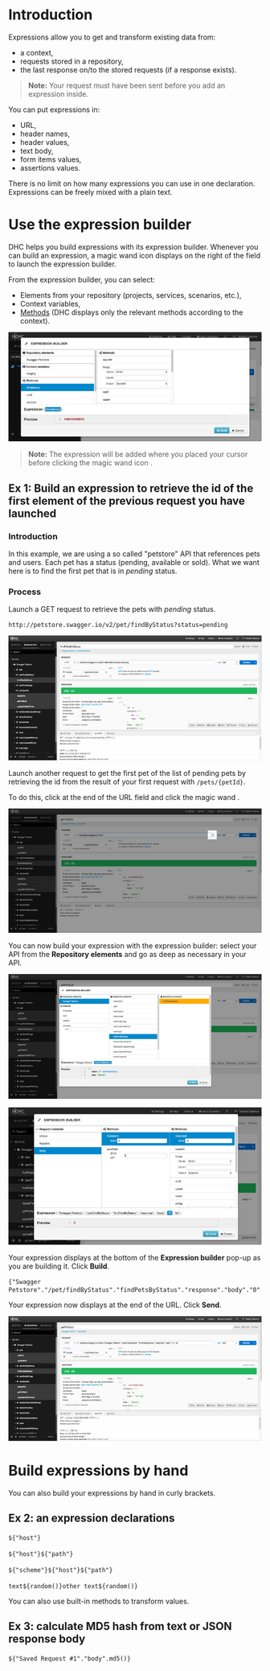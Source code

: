 # Introduction

Expressions allow you to get and transform existing data from:  
- a context,  
- requests stored in a repository,  
- the last response on/to the stored requests (if a response exists).

>**Note:** Your request must have been sent before you add an expression inside.

You can put expressions in:  
- URL,  
- header names,  
- header values,  
- text body,  
- form items values,  
- assertions values.

There is no limit on how many expressions you can use in one declaration.  
Expressions can be freely mixed with a plain text.

# Use the expression builder

DHC helps you build expressions with its expression builder. Whenever you can build an expression, a magic wand icon <i class="fa fa-magic"></i> displays on the right of the field to launch the expression builder.

From the expression builder, you can select:  
- Elements from your repository (projects, services, scenarios, etc.),  
- Context variables,  
- [Methods](./built-in-methods "Methods") (DHC displays only the relevant methods according to the context).

![expression builder](images/expression-builder-methods.jpg "expression builder")

>**Note:** The expression will be added where you placed your cursor before clicking the magic wand icon <i class="fa fa-magic"></i>.

## Ex 1: Build an expression to retrieve the id of the first element of the previous request you have launched

### Introduction
In this example, we are using a so called "petstore" API that references pets and users. Each pet has a status (pending, available or sold). What we want here is to find the first pet that is in *pending* status.

### Process
Launch a GET request to retrieve the pets with *pending* status.

<pre class="language-bash"><code class="language-bash">http://petstore.swagger.io/v2/pet/findByStatus?status=pending
</code></pre>

![expression builder](images/expression-builder1.jpg "expression builder")

Launch another request to get the first pet of the list of pending pets by retrieving the id from the result of your first request with ```/pets/{petId}```.

To do this, click at the end of the URL field and click the magic wand <i class="fa fa-magic"></i>.

![expression builder](images/expression-builder3.jpg "expression builder")

You can now build your expression with the expression builder: select your API from the **Repository elements** and go as deep as necessary in your API.

![expression builder](images/expression-builder4.jpg "expression builder")

![expression builder](images/expression-builder5.jpg "expression builder")

Your expression displays at the bottom of the **Expression builder** pop-up as you are building it. Click **Build**.

<pre class="language-bash"><code class="language-bash">{"Swagger Petstore"."/pet/findByStatus"."findPetsByStatus"."response"."body"."0"."id"}
</code></pre>

Your expression now displays at the end of the URL. Click **Send**.

![expression builder](images/expression-builder2.jpg "expression builder")


# Build expressions by hand

You can also build your expressions by hand in curly brackets.

## Ex 2: an expression declarations

<pre class="language-bash"><code class="language-bash">${"host"}

${"host"}${"path"}

${"scheme"}${"host"}${"path"}

text${random()}other text${random()}
</code></pre>

You can also use built-in methods to transform values.

## Ex 3: calculate MD5 hash from text or JSON response body

<pre class="language-bash"><code class="language-bash">${"Saved Request #1"."body".md5()}
</code></pre>
